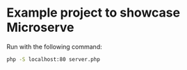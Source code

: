 # Example project to showcase Microserve

Run with the following command:

```bash
php -S localhost:80 server.php
```
